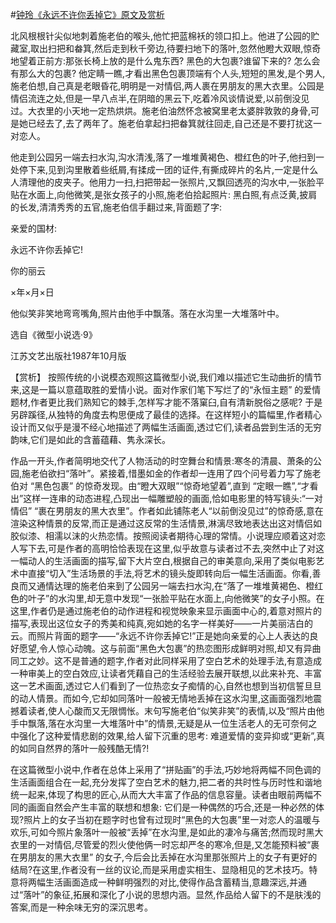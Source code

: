 #[钟玲《永远不许你丢掉它》原文及赏析](https://www.vrrw.net/wx/15124.html)

北风根根针尖似地刺着施老伯的喉头,他忙把蓝棉袄的领口扣上。他进了公园的贮藏室,取出扫把和畚箕,然后走到秋千旁边,待要扫地下的落叶,忽然他瞪大双眼,惊奇地望着正前方:那张长椅上放的是什么鬼东西? 黑色的大包裹?谁留下来的? 怎么会有那么大的包裹? 他定睛一瞧,才看出黑色包裹顶端有个人头,短短的黑发,是个男人,施老伯想,自己真是老眼昏花,明明是一对情侣,两人裹在男朋友的黑大衣里。公园是情侣流连之处,但是一早八点半,在阴暗的黑云下,吃着冷风谈情说爱,以前倒没见过。大衣里的小天地一定热烘烘。施老伯油然怀念被窝里老太婆胖敦敦的身骨,可是她已经去了,去了两年了。施老伯拿起扫把畚箕就往回走,自己还是不要打扰这一对恋人。

他走到公园另一端去扫水沟,沟水清浅,落了一堆堆黄褐色、橙红色的叶子,他扫到一处停下来,见到沟里散着些纸屑,有揉成一团的证件,有撕成碎片的名片,一定是什么人清理他的皮夹子。他用力一扫,扫把带起一张照片,又飘回透亮的沟水中,一张脸平贴在水面上,向他微笑,是张女孩子的小照,施老伯拾起照片: 黑白照,有点泛黄,披肩的长发,清清秀秀的五官,施老伯信手翻过来,背面题了字:

亲爱的国材:

永远不许你丢掉它!

你的丽云

×年×月×日

他似笑非笑地弯弯嘴角,照片由他手中飘落。落在水沟里一大堆落叶中。

选自《微型小说选·9》

江苏文艺出版社1987年10月版



【赏析】 按照传统的小说模态观照这篇微型小说,我们难以描述它生动曲折的情节来,这是一篇以意蕴取胜的爱情小说。面对作家们笔下写烂了的“永恒主题” 的爱情题材,作者更比我们熟知它的棘手,怎样写才能不落窠臼,自有清新脱俗之感呢? 于是另辟蹊径,从独特的角度去构思便成了最佳的选择。在这样短小的篇幅里,作者精心设计而又似乎是漫不经心地描述了两幅生活画面,透过它们,读者品尝到生活的无穷韵味,它们是如此的含蓄蕴藉、隽永深长。

作品一开头,作者简明地交代了人物活动的时空舞台和情景:寒冬的清晨、萧条的公园,施老伯欲扫“落叶”。紧接着,惜墨如金的作者却一连用了四个问号着力写了施老伯对 “黑色包裹” 的惊奇发现。由“瞪大双眼”“惊奇地望着”,直到 “定眼一瞧”,“才看出”这样一连串的动态进程,凸现出一幅雕塑般的画面,恰如电影里的特写镜头:“一对情侣” “裹在男朋友的黑大衣里”。作者如此铺陈老人“以前倒没见过”的惊奇感,意在渲染这种情景的反常,而正是通过这反常的生活情景,淋漓尽致地表达出这对情侣如胶似漆、相濡以沫的火热恋情。按照阅读者期待心理的常情。小说理应顺着这对恋人写下去,可是作者的高明恰恰表现在这里,似乎故意与读者过不去,突然中止了对这一幅动人的生活画面的描写,留下大片空白,根据自己的审美意向,采用了类似电影艺术中直接“切入”生活场景的手法,将艺术的镜头旋即转向后一幅生活画面。你看,善良而又通情达理的施老伯来到了公园另一端去扫水沟,在“落了一堆堆黄褐色、橙红色的叶子”的水沟里,却无意中发现“一张脸平贴在水面上,向他微笑”的女子小照。在这里,作者仍是通过施老伯的动作进程和视觉映象来显示画面中心的,着意对照片的描写,表现出这位女子的秀美和纯真,宛如她的名字一样美好——一片美丽洁白的云。而照片背面的题字——“永远不许你丢掉它!”正是她向亲爱的心上人表达的良好愿望,令人惊心动魄。这与前面“黑色大包裹”的热恋图形成鲜明对照,却又有异曲同工之妙。这不是普通的题字,作者对此同样采用了空白艺术的处理手法,有意造成一种审美上的空白效应,让读者凭藉自己的生活经验去展开联想,以此来补充、丰富这一艺术画面,透过它人们看到了一位热恋女子痴情的心,自然也想到当初信誓旦旦的动人情景。而如今,它却如同落叶一般被无情地丢掉在这水沟里,这画面强烈地震撼着读者,使人心酸而又无限惆怅。末句写施老伯“似笑非笑”的表情,以及“照片由他手中飘落,落在水沟里一大堆落叶中”的情景,无疑是从一位生活老人的无可奈何之中强化了这种爱情悲剧的效果,给人留下沉重的思考: 难道爱情的变异抑或“更新”,真的如同自然界的落叶一般残酷无情?!

在这篇微型小说中,作者在总体上采用了“拼贴画”的手法,巧妙地将两幅不同色调的生活画面组合在一起,充分发挥了空白艺术的魅力,把二者的共时性与历时性和谐地统一起来,体现了构思的匠心,从而大大丰富了作品的信息容量。读者由眼前两幅不同的画面自然会产生丰富的联想和想象: 它们是一种偶然的巧合,还是一种必然的体现?照片上的女子当初在题字时也曾有过现时“黑色的大包裹”里一对恋人的温暖与欢乐,可如今照片象落叶一般被“丢掉”在水沟里,是如此的凄冷与痛苦;然而现时黑大衣里的一对情侣,尽管爱的烈火使他俩一时忘却严冬的寒冷,但是,又怎能预料被“裹在男朋友的黑大衣里” 的女子,今后会比丢掉在水沟里那张照片上的女子有更好的结局?在这里,作者没有一丝的议论,而是采用虚实相生、显隐相见的艺术技巧。特意将两幅生活画面造成一种鲜明强烈的对比,使得作品含蓄精当,意趣深远,并通过“落叶”的象征,拓展和深化了小说的思想内涵。显然,作品给人留下的不是肤浅的答案,而是一种余味无穷的深沉思考。

